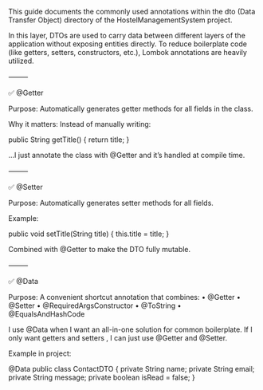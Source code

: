 This guide documents the commonly used annotations within the dto (Data Transfer Object) directory of the HostelManagementSystem project.

In this layer, DTOs are used to carry data between different layers of the application without exposing entities directly. To reduce boilerplate code (like getters, setters, constructors, etc.), Lombok annotations are heavily utilized.

⸻

✅ @Getter

Purpose:
Automatically generates getter methods for all fields in the class.

Why it matters:
Instead of manually writing:

public String getTitle() {
    return title;
}

…I just annotate the class with @Getter and it’s handled at compile time.


⸻

✅ @Setter

Purpose:
Automatically generates setter methods for all fields.

Example:

public void setTitle(String title) {
    this.title = title;
}

Combined with @Getter to make the DTO fully mutable.


⸻

✅ @Data

Purpose:
A convenient shortcut annotation that combines:
	•	@Getter
	•	@Setter
	•	@RequiredArgsConstructor
	•	@ToString
	•	@EqualsAndHashCode

I use @Data when I want an all-in-one solution for common boilerplate. If I only want getters and setters , I can just use @Getter and @Setter.

Example in project:

@Data
public class ContactDTO {
    private String name;
    private String email;
    private String message;
    private boolean isRead = false;
}